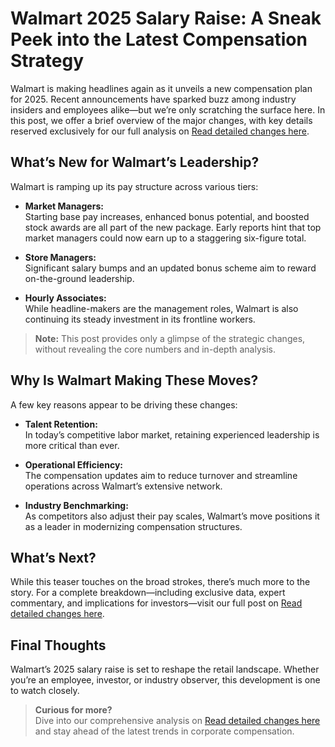 # Walmart 2025 Salary Raise: A Sneak Peek into the Latest Compensation Strategy

Walmart is making headlines again as it unveils a new compensation plan for 2025. Recent announcements have sparked buzz among industry insiders and employees alike—but we’re only scratching the surface here. In this post, we offer a brief overview of the major changes, with key details reserved exclusively for our full analysis on [Read detailed changes here](https://famereports.com/walmarts-2025-salary-raise-what-it-means-for-employees-and-the-industry/).

## What’s New for Walmart’s Leadership?

Walmart is ramping up its pay structure across various tiers:

- **Market Managers:**  
  Starting base pay increases, enhanced bonus potential, and boosted stock awards are all part of the new package. Early reports hint that top market managers could now earn up to a staggering six-figure total.

- **Store Managers:**  
  Significant salary bumps and an updated bonus scheme aim to reward on-the-ground leadership.

- **Hourly Associates:**  
  While headline-makers are the management roles, Walmart is also continuing its steady investment in its frontline workers.

> **Note:** This post provides only a glimpse of the strategic changes, without revealing the core numbers and in-depth analysis.

## Why Is Walmart Making These Moves?

A few key reasons appear to be driving these changes:

- **Talent Retention:**  
  In today’s competitive labor market, retaining experienced leadership is more critical than ever.

- **Operational Efficiency:**  
  The compensation updates aim to reduce turnover and streamline operations across Walmart’s extensive network.

- **Industry Benchmarking:**  
  As competitors also adjust their pay scales, Walmart’s move positions it as a leader in modernizing compensation structures.

## What’s Next?

While this teaser touches on the broad strokes, there’s much more to the story. For a complete breakdown—including exclusive data, expert commentary, and implications for investors—visit our full post on [Read detailed changes here](https://famereports.com/walmarts-2025-salary-raise-what-it-means-for-employees-and-the-industry/).

## Final Thoughts

Walmart’s 2025 salary raise is set to reshape the retail landscape. Whether you’re an employee, investor, or industry observer, this development is one to watch closely.

> **Curious for more?**  
> Dive into our comprehensive analysis on [Read detailed changes here](https://famereports.com/walmarts-2025-salary-raise-what-it-means-for-employees-and-the-industry/) and stay ahead of the latest trends in corporate compensation.


